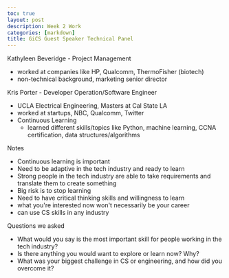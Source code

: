 ```yaml
---
toc: true
layout: post
description: Week 2 Work
categories: [markdown]
title: GiCS Guest Speaker Technical Panel
---
```


Kathyleen Beveridge - Project Management
- worked at companies like HP, Qualcomm, ThermoFisher (biotech)
- non-technical background, marketing senior director 

Kris Porter - Developer Operation/Software Engineer
- UCLA Electrical Engineering, Masters at Cal State LA
- worked at startups, NBC, Qualcomm, Twitter
- Continuous Learning
    - learned different skills/topics like Python, machine learning, CCNA certification, data structures/algorithms 

Notes
- Continuous learning is important
- Need to be adaptive in the tech industry and ready to learn 
- Strong people in the tech industry are able to take requirements and translate them to create something
- Big risk is to stop learning 
- Need to have critical thinking skills and willingness to learn
- what you're interested now won't necessarily be your career 
- can use CS skills in any industry 

Questions we asked
- What would you say is the most important skill for people working in the tech industry?
- Is there anything you would want to explore or learn now?  Why?
- What was your biggest challenge in CS or engineering, and how did you overcome it?

